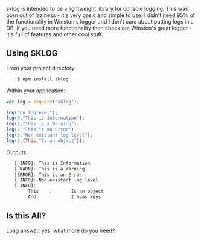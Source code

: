 sklog is intended to be a lightweight library for console logging.  This was born out of laziness - it's very basic and simple to use.  I didn't need 95% of the functionality in Winston's logger and I don't care about putting logs in a DB, if you need more functionality then check out Winston's great logger - it's full of features and other cool stuff.

Using SKLOG
-----------

From your project directory:
```bash
    $ npm install sklog
```

Within your application:
```javascript
var log = require("sklog");

log("no loglevel");
log(0,"This is Information");
log(1,"This is a Warning");
log(2,"This is an Error");
log(3,"Non-existant log level");
log(3,{This:"Is an object"});
```

Outputs:
```javascript
   [ INFO]: This is Information 
   [ WARN]: This is a Warning 
   [ERROR]: This is an Error 
   [ INFO]: Non-existant log level
   [ INFO]:
        This    :       Is an object
        And     :       I haas keys
```

Is this All?
------------
Long answer: yes, what more do you need?


